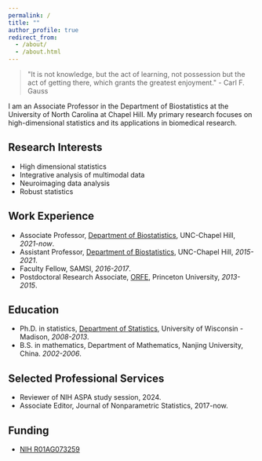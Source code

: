 ```yaml
---
permalink: /
title: ""
author_profile: true
redirect_from: 
  - /about/
  - /about.html
---
```


> "It is not knowledge, but the act of learning, not possession but the act of getting there, which grants the greatest enjoyment." - Carl F. Gauss

I am an Associate Professor in the Department of Biostatistics at the University of North Carolina at Chapel Hill. My
primary research focuses on high-dimensional statistics and its applications in biomedical research. 

## Research Interests
- High dimensional statistics
- Integrative analysis of multimodal data
- Neuroimaging data analysis
- Robust statistics

## Work Experience
- Associate Professor, [Department of Biostatistics](https://sph.unc.edu/bios/biostatistics/), UNC-Chapel Hill,
  _2021-now_.
- Assistant Professor, [Department of Biostatistics](https://sph.unc.edu/bios/biostatistics/), UNC-Chapel Hill, _2015-2021_.
- Faculty Fellow, SAMSI, _2016-2017_.
- Postdoctoral Research Associate, [ORFE](https://orfe.princeton.edu), Princeton University, _2013-2015_.

## Education
- Ph.D. in statistics, [Department of Statistics](https://www.stat.wisc.edu), University of Wisconsin - Madison, _2008-2013_.
- B.S. in mathematics, Department of Mathematics, Nanjing University, China. _2002-2006_.

## Selected Professional Services
- Reviewer of NIH ASPA study session, 2024.
- Associate Editor, Journal of Nonparametric Statistics, 2017-now.

## Funding
- [NIH R01AG073259](https://reporter.nih.gov/search/jyn82Da1z0OjuTAGPZz9fQ/project-details/10276798)

